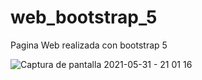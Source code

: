 # web_bootstrap_5
Pagina Web realizada con bootstrap 5

![Captura de pantalla 2021-05-31 - 21 01 16](https://user-images.githubusercontent.com/63797901/120250138-7838e200-c253-11eb-82e4-d5d970d36df1.png)
